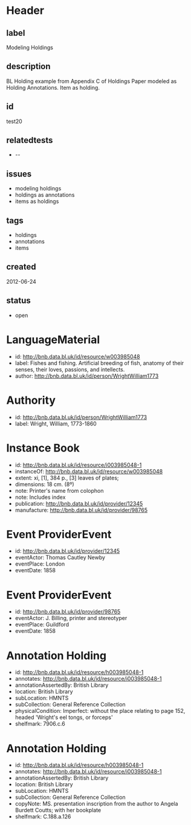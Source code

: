 # Header

## label

Modeling Holdings

## description

BL Holding example from Appendix C of Holdings Paper modeled as Holding Annotations.  Item as holding.

## id

test20

## relatedtests

* --

## issues

* modeling holdings
* holdings as annotations
* items as holdings

## tags

* holdings
* annotations
* items

## created

2012-06-24

## status

* open

# LanguageMaterial

* id: <http://bnb.data.bl.uk/id/resource/w003985048>
* label: Fishes and fishing.  Artificial breeding of fish, anatomy of their senses, their loves, passions, and intellects.
* author: <http://bnb.data.bl.uk/id/person/WrightWilliam1773> 

# Authority

* id: <http://bnb.data.bl.uk/id/person/WrightWilliam1773> 
* label: Wright, William, 1773-1860

# Instance Book

* id: <http://bnb.data.bl.uk/id/resource/i003985048-1>
* instanceOf: <http://bnb.data.bl.uk/id/resource/w003985048>
* extent: xi, [1], 384 p., [3] leaves of plates; 
* dimensions: 18 cm. (8º)
* note: Printer's name from colophon
* note: Includes index
* publication: <http://bnb.data.bl.uk/id/provider/12345>
* manufacture: <http://bnb.data.bl.uk/id/provider/98765>

# Event ProviderEvent 

* id: <http://bnb.data.bl.uk/id/provider/12345>
* eventActor: Thomas Cautley Newby
* eventPlace: London
* eventDate: 1858

# Event ProviderEvent 

* id: <http://bnb.data.bl.uk/id/provider/98765>
* eventActor: J. Billing, printer and stereotyper
* eventPlace: Guildford
* eventDate: 1858

# Annotation Holding

* id: <http://bnb.data.bl.uk/id/resource/h003985048-1>
* annotates: <http://bnb.data.bl.uk/id/resource/i003985048-1>
* annotationAssertedBy: British Library
* location: British Library
* subLocation: HMNTS
* subCollection: General Reference Collection
* physicalCondition: Imperfect: without the place relating to page 152, headed 'Wright's eel tongs, or forceps'
* shelfmark: 7906.c.6

# Annotation Holding

* id: <http://bnb.data.bl.uk/id/resource/h003985048-1>
* annotates: <http://bnb.data.bl.uk/id/resource/i003985048-1>
* annotationAssertedBy: British Library
* location: British Library
* subLocation: HMNTS
* subCollection: General Reference Collection
* copyNote: MS. presentation inscription from the author to Angela Burdett Coutts; with her bookplate
* shelfmark: C.188.a.126

